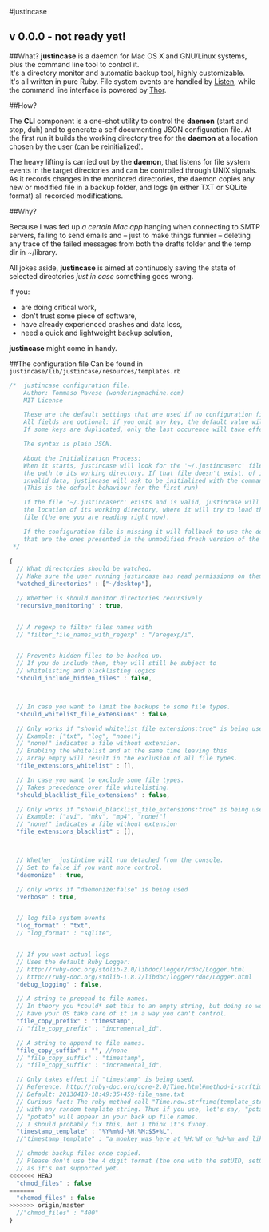 #justincase  

v 0.0.0 - not ready yet!
---

##What?
__justincase__ is a daemon for Mac OS X and GNU/Linux systems, plus the command line tool to control it.  
It's a directory monitor and automatic backup tool, highly customizable.  
It's all written in pure Ruby. File system events are handled by [Listen](https://github.com/guard/listen), while the command line interface is powered by [Thor](https://github.com/wycats/thor).



##How?

The __CLI__ component is a one-shot utility to control the __daemon__ (start and stop, duh) and to generate a self documenting JSON configuration file. At the first run it builds the working directory tree for the __daemon__ at a location chosen by the user (can be reinitialized).
  
The heavy lifting is carried out by the __daemon__, that listens for file system events in the target directories and can be controlled through UNIX signals.  
As it records changes in the monitored directories, the daemon copies any new or modified file in a backup folder, and logs (in either TXT or SQLite format) all recorded modifications.  




##Why?

Because I was fed up _a certain Mac app_ hanging when connecting to SMTP servers, failing to send emails and – just to make things funnier – deleting any trace of the failed messages from both the drafts folder and the temp dir in ~/library.  

All jokes aside, __justincase__ is aimed at continuosly saving the state of selected directories _just in case_ something goes wrong.  

If you:

* are doing critical work,
* don't trust some piece of software,
* have already experienced crashes and data loss,
* need a quick and lightweight backup solution,

__justincase__ might come in handy.




##The configuration file
Can be found in `justincase/lib/justincase/resources/templates.rb`

```javascript
/*  justincase configuration file.
    Author: Tommaso Pavese (wonderingmachine.com)
    MIT License

    These are the default settings that are used if no configuration file is provided.
    All fields are optional: if you omit any key, the default value will be used.
    If some keys are duplicated, only the last occurence will take effect.

    The syntax is plain JSON.

    About the Initialization Process:
    When it starts, justincase will look for the '~/.justincaserc' file, which contains
    the path to its working directory. If that file doesn't exist, of if it cointains
    invalid data, justincase will ask to be initialized with the command 'justincase setup'.
    (This is the default behaviour for the first run)

    If the file '~/.justincaserc' exists and is valid, justincase will use it to determine
    the location of its working directory, where it will try to load the configuration
    file (the one you are reading right now).

    If the configuration file is missing it will fallback to use the default settings,
    that are the ones presented in the unmodified fresh version of the current file.
 */
 
{
  // What directories should be watched.
  // Make sure the user running justincase has read permissions on them
  "watched_directories" : ["~/desktop"],

  // Whether is should monitor directories recursively
  "recursive_monitoring" : true,


  // A regexp to filter files names with
  // "filter_file_names_with_regexp" : "/aregexp/i",


  // Prevents hidden files to be backed up.
  // If you do include them, they will still be subject to
  // whitelisting and blacklisting logics
  "should_include_hidden_files" : false,



  // In case you want to limit the backups to some file types.
  "should_whitelist_file_extensions" : false,

  // Only works if "should_whitelist_file_extensions:true" is being used.
  // Example: ["txt", "log", "none!"]
  // "none!" indicates a file without extension.
  // Enabling the whitelist and at the same time leaving this
  // array empty will result in the exclusion of all file types.
  "file_extensions_whitelist" : [],

  // In case you want to exclude some file types.
  // Takes precedence over file whitelisting.
  "should_blacklist_file_extensions" : false,

  // Only works if "should_blacklist_file_extensions:true" is being used.
  // Example: ["avi", "mkv", "mp4", "none!"]
  // "none!" indicates a file without extension
  "file_extensions_blacklist" : [],



  // Whether  justintime will run detached from the console.
  // Set to false if you want more control.
  "daemonize" : true,

  // only works if "daemonize:false" is being used
  "verbose" : true,


  // log file system events
  "log_format" : "txt",
  // "log_format" : "sqlite",


  // If you want actual logs
  // Uses the default Ruby Logger:
  // http://ruby-doc.org/stdlib-2.0/libdoc/logger/rdoc/Logger.html
  // http://ruby-doc.org/stdlib-1.8.7/libdoc/logger/rdoc/Logger.html
  "debug_logging" : false,

  // A string to prepend to file names.
  // In theory you *could* set this to an empty string, but doing so would
  // have your OS take care of it in a way you can't control.
  "file_copy_prefix" : "timestamp",
  // "file_copy_prefix" : "incremental_id",

  // A string to append to file names.
  "file_copy_suffix" : "", //none
  // "file_copy_suffix" : "timestamp",
  // "file_copy_suffix" : "incremental_id",

  // Only takes effect if "timestamp" is being used.
  // Reference: http://ruby-doc.org/core-2.0/Time.html#method-i-strftime
  // Default: 20130410-18:49:35+459-file_name.txt
  // Curious fact: The ruby method call "Time.now.strftime(template_str)" will work
  // with any random template string. Thus if you use, let's say, "potato", then
  // "potato" will appear in your back up file names.
  // I should probably fix this, but I think it's funny.
  "timestamp_template" : "%Y%m%d-%H:%M:$S+%L",
  //"timestamp_template" : "a_monkey_was_here_at_%H:%M_on_%d-%m_and_liked_what_she_saw",

  // chmods backup files once copied.
  // Please don't use the 4 digit format (the one with the setUID, setGID, StickyBit),
  // as it's not supported yet.
<<<<<<< HEAD
  "chmod_files" : false
=======
  "chomod_files" : false
>>>>>>> origin/master
  //"chmod_files" : "400"
}
```

